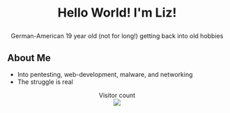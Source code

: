# <p align="center">Hello World! I'm Liz!</p>
<p align="center">German-American 19 year old (not for long!) getting back into old hobbies</p>


## About Me 
- Into pentesting, web-development, malware, and networking
- The struggle is real

<p align="center"> 
  Visitor count<br>
  <img src="https://profile-counter.glitch.me/sagar-viradiya/count.svg" />
</p>
